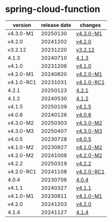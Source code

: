 # spring-cloud-function	


|version|release date|changes|
|---|---|---|
|v4.3.0-M1|20250130|[v4.3.0-M1](./v4.3.0-M1-20250130.md)|
|v4.2.0|20241202|[v4.2.0](./v4.2.0-20241202.md)|
|v3.2.12|20231220|[v3.2.12](./v3.2.12-20231220.md)|
|4.1.3|20240710|[4.1.3](./4.1.3-20240710.md)|
|v4.1.0|20231206|[v4.1.0](./v4.1.0-20231206.md)|
|v4.2.0-M1|20240820|[v4.2.0-M1](./v4.2.0-M1-20240820.md)|
|v4.1.0-RC1|20231031|[v4.1.0-RC1](./v4.1.0-RC1-20231031.md)|
|4.2.1|20250123|[4.2.1](./4.2.1-20250123.md)|
|4.1.2|20240530|[4.1.2](./4.1.2-20240530.md)|
|v4.1.5|20250109|[v4.1.5](./v4.1.5-20250109.md)|
|v4.0.6|20240126|[v4.0.6](./v4.0.6-20240126.md)|
|v4.3.0-M2|20250303|[v4.3.0-M2](./v4.3.0-M2-20250303.md)|
|v4.3.0-M3|20250407|[v4.3.0-M3](./v4.3.0-M3-20250407.md)|
|v4.0.5|20230728|[v4.0.5](./v4.0.5-20230728.md)|
|v4.1.0-M2|20230927|[v4.1.0-M2](./v4.1.0-M2-20230927.md)|
|v4.2.0-M2|20241008|[v4.2.0-M2](./v4.2.0-M2-20241008.md)|
|v4.2.2|20250319|[v4.2.2](./v4.2.2-20250319.md)|
|v4.2.0-RC1|20241108|[v4.2.0-RC1](./v4.2.0-RC1-20241108.md)|
|4.0.4|20230706|[4.0.4](./4.0.4-20230706.md)|
|v4.1.1|20240327|[v4.1.1](./v4.1.1-20240327.md)|
|v4.1.0-M1|20230811|[v4.1.0-M1](./v4.1.0-M1-20230811.md)|
|v4.2.0|20241203|[v4.2.0](./v4.2.0-20241203.md)|
|4.1.4|20241127|[4.1.4](./4.1.4-20241127.md)|
